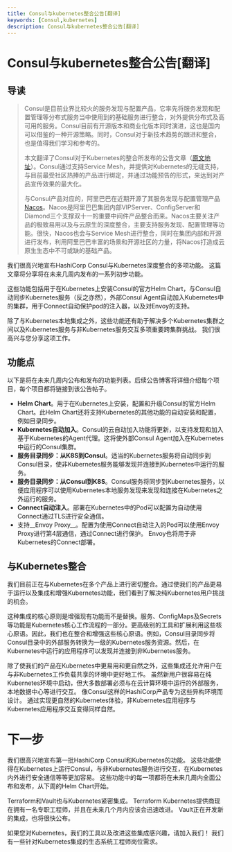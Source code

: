 ```yaml
---
title: Consul与kubernetes整合公告[翻译]
keywords: [Consul,kubernetes]
description: Consul与kubernetes整合公告[翻译]
---
```


# Consul与kubernetes整合公告[翻译]
## 导读
> Consul是目前业界比较火的服务发现与配置产品，它率先将服务发现和配置管理等分布式服务当中使用到的基础服务进行整合，对外提供分布式及高可用的服务。Consul目前有开源版本和商业化版本同时演进，这也是国内可以借鉴的一种开源策略。同时，Consul对于新技术趋势的跟进和整合，也是值得我们学习和参考的。
> 
> 本文翻译了Consul对于Kubernetes的整合所发布的公告文章（[原文地址](https://www.hashicorp.com/blog/consul-plus-kubernetes)）。Consul通过支持Service Mesh，并提供对Kubernetes的无缝支持，与目前最受社区热捧的产品进行绑定，并通过功能预告的形式，来达到对产品宣传效果的最大化。
> 
> 与Consul产品对应的，阿里巴巴在近期开源了其服务发现与配置管理产品[Nacos](https://nacos.io)。Nacos是阿里巴巴集团内部VIPServer、ConfigServer和Diamond三个支撑双十一的重要中间件产品整合而来。Nacos主要关注产品的极致易用以及与云原生的深度整合，主要支持服务发现、配置管理等功能。很快，Nacos也会与Service Mesh进行整合，同时在集团内部和开源进行发布，利用阿里巴巴丰富的场景和开源社区的力量，将Nacos打造成云原生生态中不可或缺的基础产品。

我们很高兴地宣布HashiCorp Consul与Kubernetes深度整合的多项功能。 这篇文章将分享将在未来几周内发布的一系列初步功能。

这些功能包括用于在Kubernetes上安装Consul的官方Helm Chart，与Consul自动同步Kubernetes服务（反之亦然），外部Consul Agent自动加入Kubernetes中的集群，用于Connect自动保护pod的注入器，以及对Envoy的支持。

除了与Kubernetes本地集成之外，这些功能还有助于解决多个Kubernetes集群之间以及Kubernetes服务与非Kubernetes服务交互多项重要跨集群挑战。 我们很高兴与您分享这项工作。

## 功能点

以下是将在未来几周内公布和发布的功能列表。后续公告博客将详细介绍每个项目，每个项目都将链接到该公告帖子。
* __Helm Chart__。用于在Kubernetes上安装，配置和升级Consul的官方Helm Chart。此Helm Chart还将支持Kubernetes的其他功能的自动安装和配置，例如目录同步。
* __Kubernetes自动加入__。Consul的云自动加入功能将更新，以支持发现和加入基于Kubernetes的Agent代理。这将使外部Consul Agent加入在Kubernetes中运行的Consul集群。
* __服务目录同步：从K8S到Consul__。适当的Kubernetes服务将自动同步到Consul目录，使非Kubernetes服务能够发现并连接到Kubernetes中运行的服务。
* __服务目录同步：从Consul到K8S__。Consul服务将同步到Kubernetes服务，以便应用程序可以使用Kubernetes本地服务发现来发现和连接在Kubernetes之外运行的服务。
* __Connect自动注入__。部署在Kubernetes中的Pod可以配置为自动使用Connect通过TLS进行安全通信。
* 支持__Envoy Proxy__。配置为使用Connect自动注入的Pod可以使用Envoy Proxy进行第4层通信，通过Connect进行保护。 Envoy也将用于非Kubernetes的Connect部署。

## 与Kubernetes整合

我们目前正在与Kubernetes在多个产品上进行密切整合。通过使我们的产品更易于运行以及集成和增强Kubernetes功能，我们看到了解决纯Kubernetes用户挑战的机会。

这种集成的核心原则是增强现有功能而不是替换。服务、ConfigMaps及Secrets等功能是Kubernetes核心工作流程的一部分。更高级别的工具和扩展利用这些核心原语。因此，我们也在整合和增强这些核心原语。例如，Consul目录同步将Consul目录中的外部服务转换为一级的Kubernetes服务资源。然后，在Kubernetes中运行的应用程序可以发现并连接到非Kubernetes服务。

除了使我们的产品在Kubernetes中更易用和更自然之外，这些集成还允许用户在与非Kubernetes工作负载共享的环境中更好地工作。 虽然新用户很容易在纯Kubernetes环境中启动，但大多数部署必须与在云计算环境中运行的外部服务，本地数据中心等进行交互。 像Consul这样的HashiCorp产品专为这些异构环境而设计。 通过实现更自然的Kubernetes体验，非Kubernetes应用程序与Kubernetes应用程序交互变得同样自然。

# 下一步

我们很高兴地宣布第一批HashiCorp Consul和Kubernetes的功能。 这些功能使得在Kubernetes上运行Consul，与非Kubernetes服务进行交互，在Kubernetes内外进行安全通信等等更加容易。 这些功能中的每一项都将在未来几周内全面公布和发布，从下周的Helm Chart开始。

Terraform和Vault也与Kubernetes紧密集成。 Terraform Kubernetes提供商现在拥有一名专职工程师，并且在未来几个月内应该会迅速改进。 Vault正在开发新的集成，也将很快公布。

如果您对Kubernetes，我们的工具以及改进这些集成感兴趣，请加入我们！ 我们有一些针对Kubernetes集成的生态系统工程师岗位需求。

